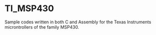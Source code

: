 # TI_MSP430
Sample codes written in both C and Assembly for the Texas Instruments microntrollers of the family MSP430.

